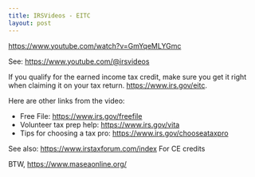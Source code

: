 ```yaml
---
title: IRSVideos - EITC
layout: post
---
```


https://www.youtube.com/watch?v=GmYqeMLYGmc

See: https://www.youtube.com/@irsvideos

If you qualify for the earned income tax credit, make sure you get it right when claiming it on your tax return.  https://www.irs.gov/eitc.

Here are other links from the video:
- Free File: https://www.irs.gov/freefile
- Volunteer tax prep help: https://www.irs.gov/vita
- Tips for choosing a tax pro: https://www.irs.gov/chooseataxpro

See also: https://www.irstaxforum.com/index For CE credits

BTW, https://www.maseaonline.org/
